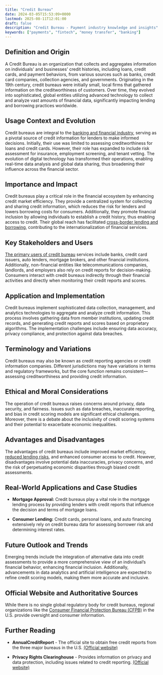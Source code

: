 ```yaml
---
title: "Credit Bureau"
date: 2024-03-05T15:53:09+0000
lastmod: 2025-08-11T12:01:00
draft: false
description: "Credit Bureau - Payment industry knowledge and insights"
keywords: ["payments", "fintech", "money transfer", "banking"]
---
```


## **Definition and Origin**

A Credit Bureau is an organization that collects and aggregates information on individuals' and businesses' credit histories, including loans, credit cards, and payment behaviors, from various sources such as banks, credit card companies, collection agencies, and governments. Originating in the 19th century, credit bureaus were initially small, local firms that gathered information on the creditworthiness of customers. Over time, they evolved into sophisticated, global entities utilizing advanced technology to collect and analyze vast amounts of financial data, significantly impacting lending and borrowing practices worldwide.

## **Usage Context and Evolution**

Credit bureaus are integral to the [banking and financial industry](https://faisalkhan.com/solutions/licensing/money-services-business-msb/), serving as a pivotal source of credit information for lenders to make informed decisions. Initially, their use was limited to assessing creditworthiness for loans and credit cards. However, their role has expanded to include risk assessment for insurance, employment screening, and tenant vetting. The evolution of digital technology has transformed their operations, enabling real-time data analysis and global data sharing, thus broadening their influence across the financial sector.

## **Importance and Impact**

Credit bureaus play a critical role in the financial ecosystem by enhancing credit market efficiency. They provide a centralized system for collecting and sharing credit information, which reduces the risk for lenders and lowers borrowing costs for consumers. Additionally, they promote financial inclusion by allowing individuals to establish a credit history, thus enabling access to credit. Their global reach has facilitated [cross-border lending and borrowing](https://faisalkhanllc.xyz/resources/payments-wiki/c/credit/), contributing to the internationalization of financial services.

## **Key Stakeholders and Users**

[The primary users of credit bureau](https://faisalkhanllc.xyz/resources/payments-wiki/c/consumer-financial-protection-bureau-cfpb/) services include banks, credit card issuers, auto lenders, mortgage brokers, and other financial institutions. Additionally, non-financial entities like telecommunications companies, landlords, and employers also rely on credit reports for decision-making. Consumers interact with credit bureaus indirectly through their financial activities and directly when monitoring their credit reports and scores.

## **Application and Implementation**

Credit bureaus implement sophisticated data collection, management, and analytics technologies to aggregate and analyze credit information. This process involves gathering data from member institutions, updating credit records, and generating credit reports and scores based on proprietary algorithms. The implementation challenges include ensuring data accuracy, privacy compliance, and protection against data breaches.

## **Terminology and Variations**

Credit bureaus may also be known as credit reporting agencies or credit information companies. Different jurisdictions may have variations in terms and regulatory frameworks, but the core function remains consistent—assessing creditworthiness and providing credit information.

## **Ethical and Moral Considerations**

The operation of credit bureaus raises concerns around privacy, data security, and fairness. Issues such as data breaches, inaccurate reporting, and bias in credit scoring models are significant ethical challenges. Moreover, there is a debate about the inclusivity of credit scoring systems and their potential to exacerbate economic inequalities.

## **Advantages and Disadvantages**

The advantages of credit bureaus include improved market efficiency, [reduced lending risks](https://faisalkhanllc.xyz/resources/payments-wiki/r/risk-reduction/), and enhanced consumer access to credit. However, disadvantages involve potential data inaccuracies, privacy concerns, and the risk of perpetuating economic disparities through biased credit assessments.

## **Real-World Applications and Case Studies**

- **Mortgage Approval:** Credit bureaus play a vital role in the mortgage lending process by providing lenders with credit reports that influence the decision and terms of mortgage loans.

- **Consumer Lending:** Credit cards, personal loans, and auto financing extensively rely on credit bureau data for assessing borrower risk and determining interest rates.

## **Future Outlook and Trends**

Emerging trends include the integration of alternative data into credit assessments to provide a more comprehensive view of an individual’s financial behavior, enhancing financial inclusion. Additionally, advancements in data analytics and artificial intelligence are expected to refine credit scoring models, making them more accurate and inclusive.

## **Official Website and Authoritative Sources**

While there is no single global regulatory body for credit bureaus, regional organizations like the [Consumer Financial Protection Bureau (CFPB)](https://www.consumerfinance.gov/) in the U.S. provide oversight and consumer information.

## **Further Reading**

- **AnnualCreditReport** - The official site to obtain free credit reports from the three major bureaus in the U.S. [(Official website)](https://www.annualcreditreport.com/index.action)

- **Privacy Rights Clearinghouse** - Provides information on privacy and data protection, including issues related to credit reporting. [(Official website)](https://privacyrights.org/)